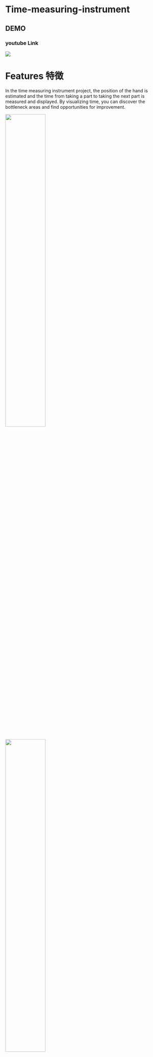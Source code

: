 # Time-measuring-instrument
## DEMO

### youtube Link
[![](https://img.youtube.com/vi/2Ewn7LJ01yI&t=8s/0.jpg)](https://www.youtube.com/watch?v=2Ewn7LJ01yI&t=8s)

# Features 特徴
In the time measuring instrument project, the position of the hand is estimated and the time from taking a part to taking the next part is measured and displayed. By visualizing time, you can discover the bottleneck areas and find opportunities for improvement.

<img src="https://i.gyazo.com/4fbadf16b230abd6e81138c46a153981.jpg" width=50%>

<img src="https://i.gyazo.com/69ed50192bc7492e679caf857067161f.jpg" width=50%>

The training model can be detected by replacing it with a model created by yourself. It detects that the hand has entered the area prepared in advance and sends the detection by MQTT to node-red to visualize it.
### Prerequisites
It is assumed that node-red is pre-installed. If you do not have it installed, you can install it from the Software Center.
# Story
We will work to reduce assembly time and production costs, but dedicated software is expensive and will not reach the people who need it. The purpose of this project is to contribute to many industries including manufacturing with the power of AI by providing an open source solution using cheap and high-speed AI edge devices with NVIDIA Jetson Nano.

# Requirement

 - NVIDIA Jetson device (veirfied on Jetson Nano Developer Kit)
 - Logcool 270 (USB Camera) <br> https://www.amazon.com/Logitech-C270-720pixels-Black-webcam/dp/B01BGBJ8Y0/ref=sr_1_3?dchild=1&keywords=C270&qid=1605453031&sr=8-3

# Installation
Clone github and install the required libraries.
```
$ git clone https://github.com/Toshiki0324/Time-measuring-instrument.git
$ cd Time-measuring-instrument.git
$ sudo bash install-tf-v45.sh
```

# How to use
```
$ cd src
$ python3 time_measuring.py -l='label.txt' -m='frozen_inference_graph.pb' --host <your IP address> --t test
```

## How to know the IP address
 Check the IP address of JETSON NANO before starting it.
eth0 is a wired LAN adapter, wlan0 is a wireless LAN adapter
 
```
ifconfig
```
<img src="https://i.gyazo.com/b4d2200608dfc419d47d61213d49ec68.png" width=50%>

All you have to do to configure the mqtt in node is enter the IP address you looked up.


systemctl status mosquitto

## How to set MQTT of Node-red
After starting Node-red, start the browser and access the following address
```
http://localhost:1880
```
Use mqtt in node, with drag-and-drop add.

<img src="https://i.gyazo.com/c80d381ef86ee0669d4ef6b9462f7634.png" width=10%>

For the settings in the mqtt in node, enter the IP address and Topic you checked.

<img src="https://i.gyazo.com/706e7ec74752cb73ff78f73cfb44f39a.png" width=30%>

<img src="https://i.gyazo.com/40df2e4a05a4e673818247484eb8931d.png" width=30%>



 
